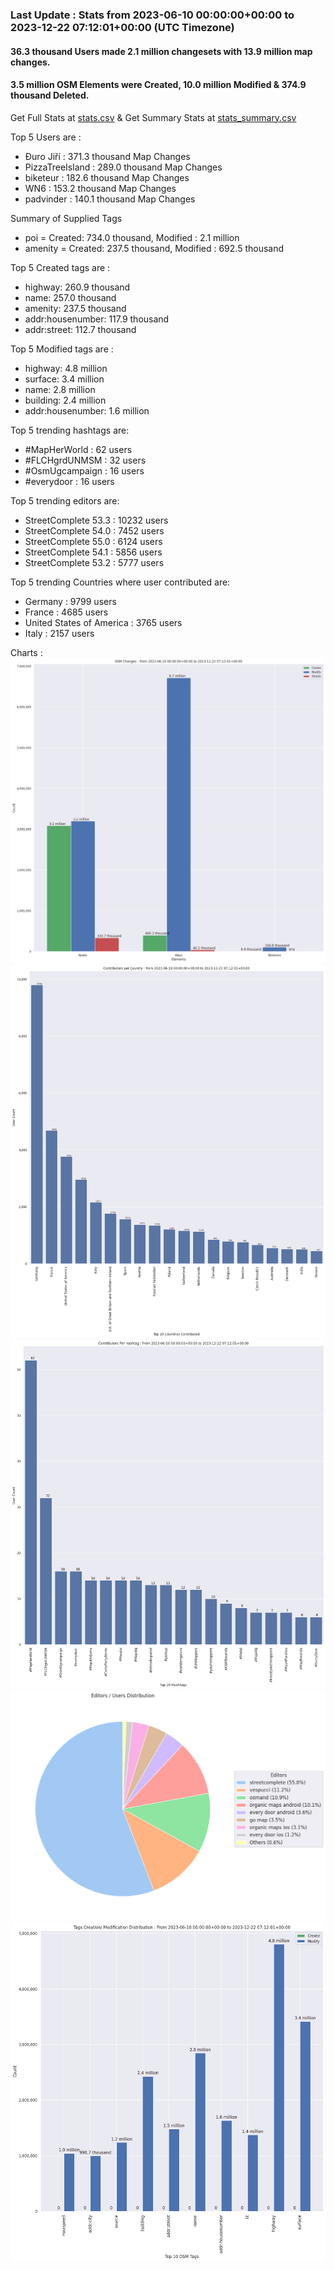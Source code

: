 ### Last Update : Stats from 2023-06-10 00:00:00+00:00 to 2023-12-22 07:12:01+00:00 (UTC Timezone)

#### 36.3 thousand Users made 2.1 million changesets with 13.9 million map changes.
#### 3.5 million OSM Elements were Created, 10.0 million Modified & 374.9 thousand Deleted.
Get Full Stats at [stats.csv](/stats/fieldmappers/Daily/stats.csv)
 & Get Summary Stats at [stats_summary.csv](/stats/fieldmappers/Daily/stats_summary.csv)

Top 5 Users are : 
- Đuro Jiří : 371.3 thousand Map Changes
- PizzaTreeIsland : 289.0 thousand Map Changes
- biketeur : 182.6 thousand Map Changes
- WN6 : 153.2 thousand Map Changes
- padvinder : 140.1 thousand Map Changes

Summary of Supplied Tags
- poi = Created: 734.0 thousand, Modified : 2.1 million
- amenity = Created: 237.5 thousand, Modified : 692.5 thousand


Top 5 Created tags are :
- highway: 260.9 thousand
- name: 257.0 thousand
- amenity: 237.5 thousand
- addr:housenumber: 117.9 thousand
- addr:street: 112.7 thousand


Top 5 Modified tags are :
- highway: 4.8 million
- surface: 3.4 million
- name: 2.8 million
- building: 2.4 million
- addr:housenumber: 1.6 million


Top 5 trending hashtags are:
- #MapHerWorld : 62 users
- #FLCHgrdUNMSM : 32 users
- #OsmUgcampaign : 16 users
- #everydoor : 16 users


Top 5 trending editors are:
- StreetComplete 53.3 : 10232 users
- StreetComplete 54.0 : 7452 users
- StreetComplete 55.0 : 6124 users
- StreetComplete 54.1 : 5856 users
- StreetComplete 53.2 : 5777 users


Top 5 trending Countries where user contributed are:
- Germany : 9799 users
- France : 4685 users
- United States of America : 3765 users
- Italy : 2157 users


 Charts : 
![Alt text](./stats_osm_changes.png) 
![Alt text](./stats_users_per_country.png) 
![Alt text](./stats_users_per_hashtag.png) 
![Alt text](./stats_editors_pie_chart.png) 
![Alt text](./stats_tags.png) 
